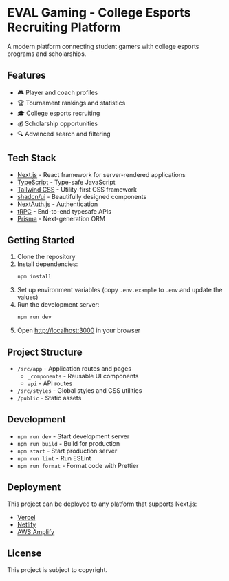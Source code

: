 # EVAL Gaming - College Esports Recruiting Platform

A modern platform connecting student gamers with college esports programs and scholarships.

## Features

- 🎮 Player and coach profiles
- 🏆 Tournament rankings and statistics
- 🎓 College esports recruiting
- 💰 Scholarship opportunities
- 🔍 Advanced search and filtering

## Tech Stack

- [Next.js](https://nextjs.org/) - React framework for server-rendered applications
- [TypeScript](https://www.typescriptlang.org/) - Type-safe JavaScript
- [Tailwind CSS](https://tailwindcss.com/) - Utility-first CSS framework
- [shadcn/ui](https://ui.shadcn.com/) - Beautifully designed components
- [NextAuth.js](https://next-auth.js.org/) - Authentication
- [tRPC](https://trpc.io/) - End-to-end typesafe APIs
- [Prisma](https://www.prisma.io/) - Next-generation ORM

## Getting Started

1. Clone the repository
2. Install dependencies:
   ```bash
   npm install
   ```
3. Set up environment variables (copy `.env.example` to `.env` and update the values)
4. Run the development server:
   ```bash
   npm run dev
   ```
5. Open [http://localhost:3000](http://localhost:3000) in your browser

## Project Structure

- `/src/app` - Application routes and pages
  - `_components` - Reusable UI components
  - `api` - API routes
- `/src/styles` - Global styles and CSS utilities
- `/public` - Static assets

## Development

- `npm run dev` - Start development server
- `npm run build` - Build for production
- `npm start` - Start production server
- `npm run lint` - Run ESLint
- `npm run format` - Format code with Prettier

## Deployment

This project can be deployed to any platform that supports Next.js:

- [Vercel](https://vercel.com/)
- [Netlify](https://www.netlify.com/)
- [AWS Amplify](https://aws.amazon.com/amplify/)

## License

This project is subject to copyright.

